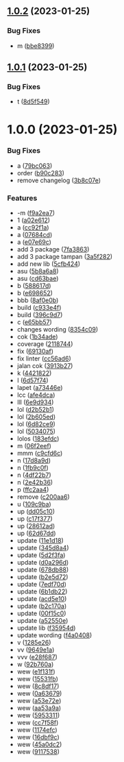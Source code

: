 ## [1.0.2](https://github.com/agungvr/nx-github-package-tampan/compare/tampan-lib-v1.0.1...tampan-lib-v1.0.2) (2023-01-25)


### Bug Fixes

* m ([bbe8399](https://github.com/agungvr/nx-github-package-tampan/commit/bbe839932f0e6f304ada6a8ebfc0881eb52a45a6))

## [1.0.1](https://github.com/agungvr/nx-github-package-tampan/compare/tampan-lib-v1.0.0...tampan-lib-v1.0.1) (2023-01-25)


### Bug Fixes

* t ([8d5f549](https://github.com/agungvr/nx-github-package-tampan/commit/8d5f5491d9109b1548e2bf5a180162fcfa58f8bc))

# 1.0.0 (2023-01-25)


### Bug Fixes

* a ([79bc063](https://github.com/agungvr/nx-github-package-tampan/commit/79bc063148f960b2dffec37f6ed9e86a17b2365f))
* order ([b90c283](https://github.com/agungvr/nx-github-package-tampan/commit/b90c283064f16376304961d898dde0feb33be0b2))
* remove changelog ([3b8c07e](https://github.com/agungvr/nx-github-package-tampan/commit/3b8c07eeb4d7697b58447ccf73776a1cd9fe39a9))


### Features

* -m ([f9a2ea7](https://github.com/agungvr/nx-github-package-tampan/commit/f9a2ea7c55e02a4677b4afd2a17de2fc45c2d40b))
* 1 ([a02e612](https://github.com/agungvr/nx-github-package-tampan/commit/a02e612a4ca682c66b57d132e54d95b874be5092))
* a ([cc92f1a](https://github.com/agungvr/nx-github-package-tampan/commit/cc92f1a7a6eed193aa412fe9dbf4d62e4f7e2c82))
* a ([07684cd](https://github.com/agungvr/nx-github-package-tampan/commit/07684cd9d4b9316f7750044f5b1ce05dcd646ed6))
* a ([e07e69c](https://github.com/agungvr/nx-github-package-tampan/commit/e07e69c2e12e6e0192ca70d7e4b1b426a6381d61))
* add 3 package ([7fa3863](https://github.com/agungvr/nx-github-package-tampan/commit/7fa3863939e55d1ebdfa4c3ac7a21736786af86c))
* add 3 package tampan ([3a5f282](https://github.com/agungvr/nx-github-package-tampan/commit/3a5f282f2ba84f4c72bcb1da97359403c4de8c31))
* add new lib ([5cfb424](https://github.com/agungvr/nx-github-package-tampan/commit/5cfb424f43c3493af6a9e5807a56e5c419f405ff))
* asu ([5b8a6a8](https://github.com/agungvr/nx-github-package-tampan/commit/5b8a6a8f743c20dc2b6cafb198cb55c62500a754))
* asu ([cd63bae](https://github.com/agungvr/nx-github-package-tampan/commit/cd63bae234d238fba2fa8f654c380855aa44e01d))
* b ([588617d](https://github.com/agungvr/nx-github-package-tampan/commit/588617de824d6e67846a084f333d2305bacf8e47))
* b ([e698652](https://github.com/agungvr/nx-github-package-tampan/commit/e698652b2db1232b8b369a788e3f9e3f34f10a57))
* bbb ([8af0e0b](https://github.com/agungvr/nx-github-package-tampan/commit/8af0e0bf84083f1c2184590d8f8d38d5e843b5ec))
* build ([c933e4f](https://github.com/agungvr/nx-github-package-tampan/commit/c933e4f3fc4dc32fdc7cb34d351c3c7e008f76aa))
* build ([396c9d7](https://github.com/agungvr/nx-github-package-tampan/commit/396c9d739bed79572df8d09f0de0d51e542d2e00))
* c ([e65bb57](https://github.com/agungvr/nx-github-package-tampan/commit/e65bb57d0965defa3fa985be2ddbee6f8b819160))
* changes wording ([8354c09](https://github.com/agungvr/nx-github-package-tampan/commit/8354c097efc3793d025bd5bff02206332669d818))
* cok ([1b34ade](https://github.com/agungvr/nx-github-package-tampan/commit/1b34adef98343ddbf38ff85cf7f8e68331861aa9))
* coverage ([2118744](https://github.com/agungvr/nx-github-package-tampan/commit/2118744ffe705c648c92b67f3f053c2527f9e08a))
* fix ([69130af](https://github.com/agungvr/nx-github-package-tampan/commit/69130af030a3f2296353d57b83c139f4c24d4f76))
* fix linter ([cc56ad6](https://github.com/agungvr/nx-github-package-tampan/commit/cc56ad61b932cf77fe6e488c45d8090b2c2e31ee))
* jalan cok ([3913b27](https://github.com/agungvr/nx-github-package-tampan/commit/3913b27bf18d406501b9c76f8706aa265b59d7d4))
* k ([4421822](https://github.com/agungvr/nx-github-package-tampan/commit/442182247aba3fe0de1f9e9452353a3e9e2177ab))
* l ([6d57f74](https://github.com/agungvr/nx-github-package-tampan/commit/6d57f7472d891ed473e32ba85beca1056e9e51eb))
* lapet ([a73446e](https://github.com/agungvr/nx-github-package-tampan/commit/a73446edfa8e52ce2aa0b84209d4bc8ed527f969))
* lcc ([afe4dca](https://github.com/agungvr/nx-github-package-tampan/commit/afe4dca9765f9f0ba3a558342d9b78f4cac86be2))
* lll ([6e9d934](https://github.com/agungvr/nx-github-package-tampan/commit/6e9d9342dcbaf2ed91d7687f05f75f361fd59f8b))
* lol ([d2b52b1](https://github.com/agungvr/nx-github-package-tampan/commit/d2b52b1757825d64c208e1989b81990f9013e88b))
* lol ([2b605ed](https://github.com/agungvr/nx-github-package-tampan/commit/2b605ed89fcb6c1a63a601ec679a8039dbd62ae5))
* lol ([6d82ce9](https://github.com/agungvr/nx-github-package-tampan/commit/6d82ce9d379b1a44067cdfe80c5864bdc22cb0a9))
* lol ([5034075](https://github.com/agungvr/nx-github-package-tampan/commit/50340756b73bbb2b88f0e456b41edfcb0ec17650))
* lolos ([183efdc](https://github.com/agungvr/nx-github-package-tampan/commit/183efdc320aefb531d069fe1b8d9d2ac5a9abe86))
* m ([06f2eef](https://github.com/agungvr/nx-github-package-tampan/commit/06f2eef90e2971b21413e359808427574190362b))
* mmm ([c9cfd6c](https://github.com/agungvr/nx-github-package-tampan/commit/c9cfd6c594b70f139ec41d64e9abd4af64445974))
* n ([17d8a9d](https://github.com/agungvr/nx-github-package-tampan/commit/17d8a9d8990d2f36d11d9642cf53c70da70d9fe7))
* n ([1fb9c0f](https://github.com/agungvr/nx-github-package-tampan/commit/1fb9c0f06263d352c9866fc2c9e2e6299a00a022))
* n ([4df22b7](https://github.com/agungvr/nx-github-package-tampan/commit/4df22b7fc76dc99306b8fed00a996b6568ad87f1))
* n ([2e42b36](https://github.com/agungvr/nx-github-package-tampan/commit/2e42b3609b7796731306c8ebed5eb0f0af150a12))
* p ([ffc2aa4](https://github.com/agungvr/nx-github-package-tampan/commit/ffc2aa433da8d52963d69c0423cfbc8f08735bc6))
* remove ([c200aa6](https://github.com/agungvr/nx-github-package-tampan/commit/c200aa6f9218246c94fa92dcc92f4f56892b3c46))
* u ([109c9ba](https://github.com/agungvr/nx-github-package-tampan/commit/109c9ba0f8e19aedbf4a0840841eaf8cd1c011b8))
* up ([dd05c10](https://github.com/agungvr/nx-github-package-tampan/commit/dd05c106ffab57dfe5a3a432932252c60349c765))
* up ([c17f377](https://github.com/agungvr/nx-github-package-tampan/commit/c17f37735df674bdb11a16317a111cae248e2ee3))
* up ([28612ad](https://github.com/agungvr/nx-github-package-tampan/commit/28612ad4f81fa154e90bc49e541b6a26e4de9574))
* up ([62d67dd](https://github.com/agungvr/nx-github-package-tampan/commit/62d67ddec74679c0d24eca09a72c4e0bc20ebcfd))
* update ([11e1d18](https://github.com/agungvr/nx-github-package-tampan/commit/11e1d18d1dd408fe6edfc216683ce3c7a19b03e3))
* update ([345d8a4](https://github.com/agungvr/nx-github-package-tampan/commit/345d8a4b27fff4a8227d4cf8135c9212d984171e))
* update ([5d2f3fa](https://github.com/agungvr/nx-github-package-tampan/commit/5d2f3fa7f47c570df655db6d189df353c59e9aaa))
* update ([d0a296d](https://github.com/agungvr/nx-github-package-tampan/commit/d0a296d56bd8eaf1c69c32cf5a26111a016633ed))
* update ([678db88](https://github.com/agungvr/nx-github-package-tampan/commit/678db887c619ed73a7f66424f50dc91b9f3e978e))
* update ([b2e5d72](https://github.com/agungvr/nx-github-package-tampan/commit/b2e5d720b845493c783ffe67c396578f75c8b047))
* update ([7edf70d](https://github.com/agungvr/nx-github-package-tampan/commit/7edf70d21ee42c4179b8c219443dea724acac4bb))
* update ([6b1db22](https://github.com/agungvr/nx-github-package-tampan/commit/6b1db22b92e080a359dd37d3f6e4697cb3580dc9))
* update ([acd5e10](https://github.com/agungvr/nx-github-package-tampan/commit/acd5e10dd4655a7dca1353b54a46ff9d6a29831a))
* update ([b2c170a](https://github.com/agungvr/nx-github-package-tampan/commit/b2c170a0839e16327bf19fd46fc33e078c9a34b4))
* update ([00f15c0](https://github.com/agungvr/nx-github-package-tampan/commit/00f15c0ca8eb1d0c50f3ccb01e958fedf8391415))
* update ([a52550e](https://github.com/agungvr/nx-github-package-tampan/commit/a52550eb7d43649a6bf8196b6709ba505ea9a25a))
* update lib ([f35954d](https://github.com/agungvr/nx-github-package-tampan/commit/f35954dd2eac85af49e6329f96a01c41b409fb12))
* update wording ([f4a0408](https://github.com/agungvr/nx-github-package-tampan/commit/f4a0408a3f9d1e131c05fd41facdf495e26becfc))
* v ([1285e26](https://github.com/agungvr/nx-github-package-tampan/commit/1285e26889c1697eac8123e6eaed5ec4858ce86c))
* vv ([9649e1a](https://github.com/agungvr/nx-github-package-tampan/commit/9649e1a9a15653395a70216023b31be27d60df9b))
* vvv ([e28f687](https://github.com/agungvr/nx-github-package-tampan/commit/e28f687867d4a5a0f7c7b85081f30f5b0f5b8461))
* w ([92b760a](https://github.com/agungvr/nx-github-package-tampan/commit/92b760a556940d041a82f19ab461c62ab327dd72))
* wew ([e1f131f](https://github.com/agungvr/nx-github-package-tampan/commit/e1f131fd001bfaf63c7b25beff3078f83a918423))
* wew ([15531fb](https://github.com/agungvr/nx-github-package-tampan/commit/15531fb940c2ac581f2777f7b7aa7450bdd43279))
* wew ([8c8df17](https://github.com/agungvr/nx-github-package-tampan/commit/8c8df174eb58dbb79250e8811522a2c6771c9443))
* wew ([0a63679](https://github.com/agungvr/nx-github-package-tampan/commit/0a6367967f9cfff35a790d545e427398cb9f993a))
* wew ([a53e72e](https://github.com/agungvr/nx-github-package-tampan/commit/a53e72e07a377c094c273620e079dbe0f9d0955b))
* wew ([aa53a9a](https://github.com/agungvr/nx-github-package-tampan/commit/aa53a9aa99d6787a1fe60fff8fb6ab27400e1f4b))
* wew ([5953311](https://github.com/agungvr/nx-github-package-tampan/commit/595331143182f56075c62ae296f2fe5339c1123f))
* wew ([cc7f58f](https://github.com/agungvr/nx-github-package-tampan/commit/cc7f58f73842cb268e28b0cd0df91a520429abc3))
* wew ([1174efc](https://github.com/agungvr/nx-github-package-tampan/commit/1174efcb6c1c14eb1e876cbba4c4d59ece562c00))
* wew ([16dbf9c](https://github.com/agungvr/nx-github-package-tampan/commit/16dbf9c99e72780c1faa2b692997d8b4d0885401))
* wew ([45a0dc2](https://github.com/agungvr/nx-github-package-tampan/commit/45a0dc202e025969c8b12f27e14a1469570b0966))
* wew ([9117538](https://github.com/agungvr/nx-github-package-tampan/commit/9117538c0fb866614fcc99b685536b28aca94d73))
